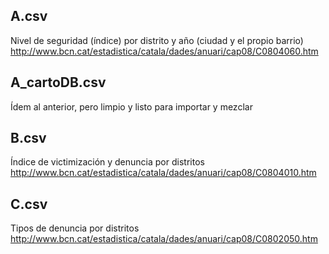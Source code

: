 A.csv
-----
Nivel de seguridad (índice) por distrito y año (ciudad y el propio barrio)
http://www.bcn.cat/estadistica/catala/dades/anuari/cap08/C0804060.htm

A_cartoDB.csv
-------------
Ídem al anterior, pero limpio y listo para importar y mezclar

B.csv
-----
Índice de victimización y denuncia por distritos
http://www.bcn.cat/estadistica/catala/dades/anuari/cap08/C0804010.htm

C.csv
-----
Tipos de denuncia por distritos
http://www.bcn.cat/estadistica/catala/dades/anuari/cap08/C0802050.htm
